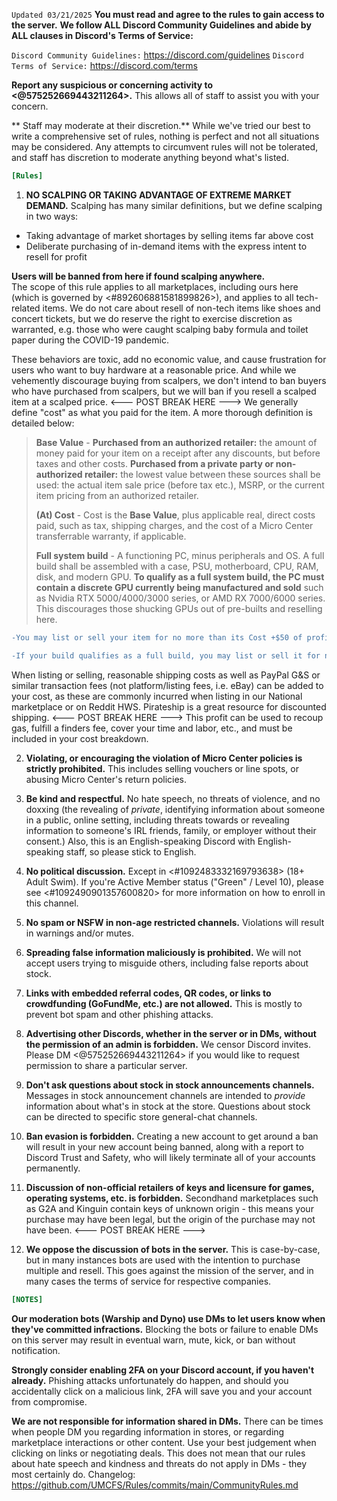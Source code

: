 `Updated 03/21/2025`
**You must read and agree to the rules to gain access to the server.**
**We follow ALL Discord Community Guidelines and abide by ALL clauses in Discord's Terms of Service:**

   `Discord Community Guidelines:` https://discord.com/guidelines
   `Discord Terms of Service:` https://discord.com/terms

**Report any suspicious or concerning activity to <@575252669443211264>.** This allows all of staff to assist you with your concern.

** Staff may moderate at their discretion.** While we've tried our best to write a comprehensive set of rules, nothing is perfect and not all situations may be considered. Any attempts to circumvent rules will not be tolerated, and staff has discretion to moderate anything beyond what's listed.

```ini
[Rules]
```
1. **NO SCALPING OR TAKING ADVANTAGE OF EXTREME MARKET DEMAND.** 
Scalping has many similar definitions, but we define scalping in two ways:
* Taking advantage of market shortages by selling items far above cost
* Deliberate purchasing of in-demand items with the express intent to resell for profit

**Users will be banned from here if found scalping anywhere.**  
The scope of this rule applies to all marketplaces, including ours here (which is governed by <#892606881581899826>), and applies to all tech-related items. We do not care about resell of non-tech items like shoes and concert tickets, but we do reserve the right to exercise discretion as warranted, e.g. those who were caught scalping baby formula and toilet paper during the COVID-19 pandemic.

These behaviors are toxic, add no economic value, and cause frustration for users who want to buy hardware at a reasonable price. And while we vehemently discourage buying from scalpers, we don't intend to ban buyers who have purchased from scalpers, but we will ban if you resell a scalped item at a scalped price.
<--- POST BREAK HERE --->
We generally define "cost" as what you paid for the item. A more thorough definition is detailed below:
> **Base Value** -
> __Purchased from an authorized retailer:__ the amount of money paid for your item on a receipt after any discounts, but before taxes and other costs.
> __Purchased from a private party or non-authorized retailer:__ the lowest value between these sources shall be used: the actual item sale price (before tax etc.), MSRP, or the current item pricing from an authorized retailer.
> 
> **(At) Cost** - Cost is the **Base Value**, plus applicable real, direct costs paid, such as tax, shipping charges, and the cost of a Micro Center transferrable warranty, if applicable.
> 
> **Full system build** - A functioning PC, minus peripherals and OS. A full build shall be assembled with a case, PSU, motherboard, CPU, RAM, disk, and modern GPU. **To qualify as a full system build, the PC must contain a discrete GPU currently being manufactured and sold** such as Nvidia RTX 5000/4000/3000 series, or AMD RX 7000/6000 series. This discourages those shucking GPUs out of pre-builts and reselling here.

```diff
-You may list or sell your item for no more than its Cost +$50 of profit, no matter the marketplace.
```
```diff
-If your build qualifies as a full build, you may list or sell it for no more than its cost +$200 of profit/build fees. Exception - legitmate business entities may continue pricing via your regular business channels as you wish, but any listings here must conform to the cost +$200 cap.
```
When listing or selling, reasonable shipping costs as well as PayPal G&S or similar transaction fees (not platform/listing fees, i.e. eBay) can be added to your cost, as these are commonly incurred when listing in our National marketplace or on Reddit HWS. Pirateship is a great resource for discounted shipping.
<--- POST BREAK HERE --->
This profit can be used to recoup gas, fulfill a finders fee, cover your time and labor, etc., and must be included in your cost breakdown.

2. **Violating, or encouraging the violation of Micro Center policies is strictly prohibited.** This includes selling vouchers or line spots, or abusing Micro Center's return policies.

3. **Be kind and respectful.** No hate speech, no threats of violence, and no doxxing (the revealing of *private*, identifying information about someone in a public, online setting, including threats towards or revealing information to someone's IRL friends, family, or employer without their consent.) Also, this is an English-speaking Discord with English-speaking staff, so please stick to English.

4. **No political discussion.** Except in <#1092483332169793638> (18+ Adult Swim). If you're Active Member status ("Green" / Level 10), please see <#1092490901357600820> for more information on how to enroll in this channel.

5. **No spam or NSFW in non-age restricted channels.** Violations will result in warnings and/or mutes.

6. **Spreading false information __maliciously__ is prohibited.** We will not accept users trying to misguide others, including false reports about stock.

7. **Links with embedded referral codes, QR codes, or links to crowdfunding (GoFundMe, etc.) are not allowed.** This is mostly to prevent bot spam and other phishing attacks.

8. **Advertising other Discords, whether in the server or in DMs, without the permission of an admin is forbidden.** We censor Discord invites. Please DM <@575252669443211264> if you would like to request permission to share a particular server.

9. **Don't ask questions about stock in stock announcements channels.** Messages in stock announcement channels are intended to *provide* information about what's in stock at the store. Questions about stock can be directed to specific store general-chat channels.

10. **Ban evasion is forbidden.** Creating a new account to get around a ban will result in your new account being banned, along with a report to Discord Trust and Safety, who will likely terminate all of your accounts permanently.

11. **Discussion of non-official retailers of keys and licensure for games, operating systems, etc. is forbidden.** Secondhand marketplaces such as G2A and Kinguin contain keys of unknown origin - this means your purchase may have been legal, but the origin of the purchase may not have been.
<--- POST BREAK HERE --->
12. **We oppose the discussion of bots in the server.** This is case-by-case, but in many instances bots are used with the intention to purchase multiple and resell. This goes against the mission of the server, and in many cases the terms of service for respective companies. 
```ini
[NOTES]
```
**Our moderation bots (Warship and Dyno) use DMs to let users know when they've committed infractions.** Blocking the bots or failure to enable DMs on this server may result in eventual warn, mute, kick, or ban without notification.

**Strongly consider enabling 2FA on your Discord account, if you haven't already.** Phishing attacks unfortunately do happen, and should you accidentally click on a malicious link, 2FA will save you and your account from compromise.

**We are not responsible for information shared in DMs.** There can be times when people DM you regarding information in stores, or regarding marketplace interactions or other content. Use your best judgement when clicking on links or negotiating deals. This does not mean that our rules about hate speech and kindness and threats do not apply in DMs - they most certainly do.
Changelog: https://github.com/UMCFS/Rules/commits/main/CommunityRules.md
